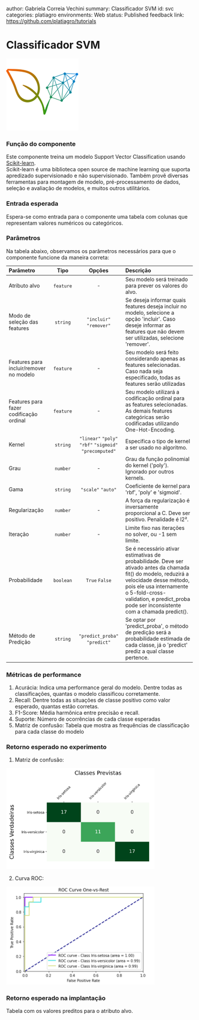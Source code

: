 author: Gabriela Correia Vechini
summary: Classificador SVM
id: svc
categories: platiagro
environments: Web
status: Published
feedback link: https://github.com/platiagro/tutorials

# Classificador SVM

![Logotipo da PlatIAgro: possui o desenho de duas folhas verdes, uma delas é formada por linhas e pontos, como um gráfico estatístico](img/logo.png)

### Função do componente

Este componente treina um modelo Support Vector Classification usando [Scikit-learn](https://scikit-learn.org/stable/modules/generated/sklearn.svm.SVC.html). <br>
Scikit-learn é uma biblioteca open source de machine learning que suporta apredizado supervisionado e não supervisionado. Também provê diversas ferramentas para montagem de modelo, pré-processamento de dados, seleção e avaliação de modelos, e muitos outros utilitários.

### Entrada esperada

Espera-se como entrada para o componente uma tabela com colunas que representam valores numéricos ou categóricos.

### Parâmetros

Na tabela abaixo, observamos os parâmetros necessários para que o componente funcione da maneira correta:

| Parâmetro     | Tipo     | Opções        | Descrição                                           |
|:-------------|:--------:|:-------------:|:-----------------------------------------------------|
| Atributo alvo     | `feature` | - | Seu modelo será treinado para prever os valores do alvo. |
| Modo de seleção das features   | `string` |`"incluir"` `"remover"`| Se deseja informar quais features deseja incluir no modelo, selecione a opção 'incluir'. Caso deseje informar as features que não devem ser utilizadas, selecione 'remover'.  |
|Features para incluir/remover no modelo|`feature`| - |Seu modelo será feito considerando apenas as features selecionadas. Caso nada seja especificado, todas as features serão utilizadas|
|Features para fazer codificação ordinal|`feature`| - |Seu modelo utilizará a codificação ordinal para as features selecionadas. As demais features categóricas serão codificadas utilizando One-Hot-Encoding.|
|Kernel|`string`| `"linear"` `"poly"` `"rbf"` `"sigmoid"` `"precomputed"`|Especifica o tipo de kernel a ser usado no algoritmo.|
|Grau|`number`| - |Grau da função polinomial do kernel ('poly'). Ignorado por outros kernels.|
|Gama|`string`| `"scale"` `"auto"`|Coeficiente de kernel para 'rbf', 'poly' e 'sigmoid'.|
|Regularização|`number`| - |A força da regularização é inversamente proporcional a C. Deve ser positivo. Penalidade é l2².|
|Iteração|`number`| - |Limite fixo nas iterações no solver, ou -1 sem limite.|
|Probabilidade|`boolean`| `True`  `False`|Se é necessário ativar estimativas de probabilidade.  Deve ser ativado antes da chamada fit() do modelo, reduzirá a velocidade desse método, pois ele usa internamente o 5-fold-cross-validation, e predict_proba pode ser inconsistente com a chamada predict().|
|Método de Predição|`string`| `"predict_proba"` `"predict"`|Se optar por 'predict_proba', o método de predição será a probabilidade estimada de cada classe, já o 'predict' prediz a qual classe pertence.|

### Métricas de performance

1. Acurácia: Indica uma performance geral do modelo. Dentre todas as classificações, quantas o modelo classificou corretamente.
2. Recall: Dentre todas as situações de classe positivo como valor esperado, quantas estão corretas.
3. F1-Score: Média harmônica entre precisão e recall.
4. Suporte: Número de ocorrências de cada classe esperadas
5. Matriz de confusão: Tabela que mostra as frequências de classificação para cada classe do modelo

### Retorno esperado no experimento

1. Matriz de confusão:

<img src="img/svc/predicted_classes_confusion_matrix.png" width="400">

2. Curva ROC:

<img src="img/svc/roc_curve.png" width="400">

### Retorno esperado na implantação

Tabela com os valores preditos para o atributo alvo.